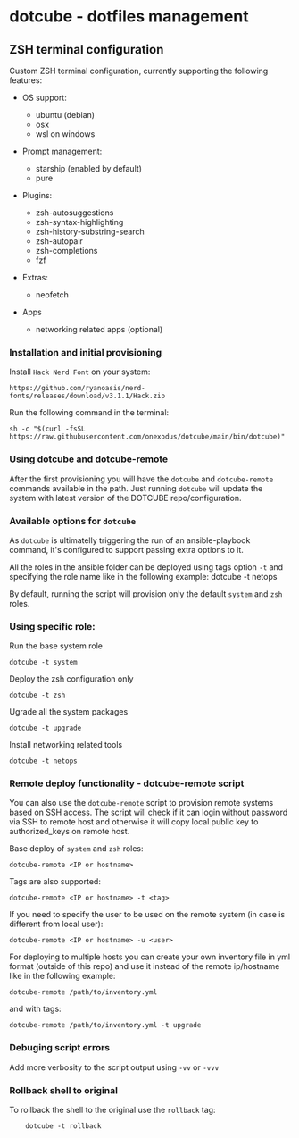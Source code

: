# dotcube - dotfiles management
## ZSH terminal configuration

Custom ZSH terminal configuration, currently supporting the following features:

- OS support:
  - ubuntu (debian)
  - osx
  - wsl on windows

- Prompt management:
  - starship (enabled by default)
  - pure

- Plugins:
  - zsh-autosuggestions
  - zsh-syntax-highlighting
  - zsh-history-substring-search
  - zsh-autopair
  - zsh-completions
  - fzf

- Extras:
  - neofetch

- Apps
  - networking related apps (optional)



### Installation and initial provisioning
Install `Hack Nerd Font` on your system:

    https://github.com/ryanoasis/nerd-fonts/releases/download/v3.1.1/Hack.zip

Run the following command in the terminal:

    sh -c "$(curl -fsSL https://raw.githubusercontent.com/onexodus/dotcube/main/bin/dotcube)"



### Using dotcube and dotcube-remote
After the first provisioning you will have the `dotcube` and `dotcube-remote` commands available in the path.
Just running `dotcube` will update the system with latest version of the DOTCUBE repo/configuration.



### Available options for `dotcube`
As `dotcube` is ultimatelly triggering the run of an ansible-playbook command, it's configured to support passing extra options to it.

All the roles in the ansible folder can be deployed using tags option `-t` and specifying the role name like in the following example:
    dotcube -t netops

By default, running the script will provision only the default `system` and `zsh` roles.



### Using specific role:
Run the base system role

    dotcube -t system

Deploy the zsh configuration only

    dotcube -t zsh

Ugrade all the system packages

    dotcube -t upgrade

Install networking related tools

    dotcube -t netops


### Remote deploy functionality - dotcube-remote script
You can also use the `dotcube-remote` script to provision remote systems based on SSH access.
The script will check if it can login without password via SSH to remote host and otherwise it will copy local public key to authorized_keys on remote host.

Base deploy of `system` and `zsh` roles:

    dotcube-remote <IP or hostname>

Tags are also supported:

    dotcube-remote <IP or hostname> -t <tag>

If you need to specify the user to be used on the remote system (in case is different from local user):

    dotcube-remote <IP or hostname> -u <user>

For deploying to multiple hosts you can create your own inventory file in yml format (outside of this repo) and use it instead of the remote ip/hostname like in the following example:

    dotcube-remote /path/to/inventory.yml

and with tags:

    dotcube-remote /path/to/inventory.yml -t upgrade



### Debuging script errors

Add more verbosity to the script output using `-vv` or `-vvv`



### Rollback shell to original

To rollback the shell to the original use the `rollback` tag:

        dotcube -t rollback
